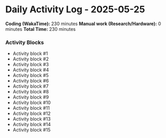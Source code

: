 # Daily Activity Log - 2025-05-25

**Coding (WakaTime):** 230 minutes
**Manual work (Research/Hardware):** 0 minutes
**Total Time:** 230 minutes

### Activity Blocks
- Activity block #1
- Activity block #2
- Activity block #3
- Activity block #4
- Activity block #5
- Activity block #6
- Activity block #7
- Activity block #8
- Activity block #9
- Activity block #10
- Activity block #11
- Activity block #12
- Activity block #13
- Activity block #14
- Activity block #15
